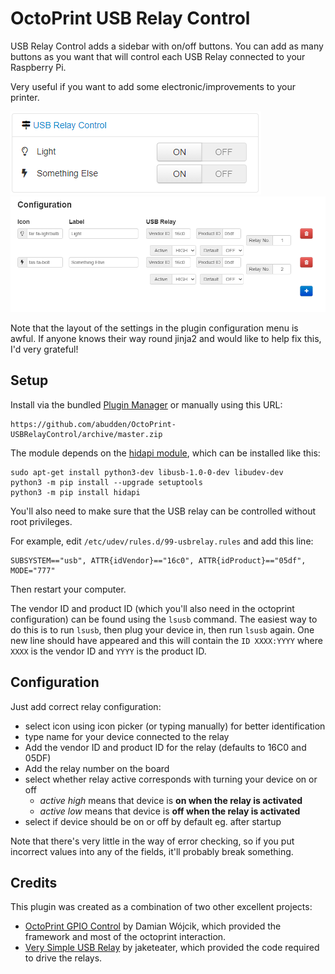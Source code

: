# OctoPrint USB Relay Control

USB Relay Control adds a sidebar with on/off buttons. You can add as many buttons as you want that will control each USB Relay connected to your Raspberry Pi.

Very useful if you want to add some electronic/improvements to your printer.

![GpioControl](assets/sidebar.png)
![GpioControl](assets/settings.png)

Note that the layout of the settings in the plugin configuration menu is awful.  If anyone knows their way round jinja2 and would like to help fix this, I'd very grateful!

## Setup

Install via the bundled [Plugin Manager](https://docs.octoprint.org/en/master/bundledplugins/pluginmanager.html)
or manually using this URL:

    https://github.com/abudden/OctoPrint-USBRelayControl/archive/master.zip

The module depends on the [hidapi module](https://github.com/trezor/cython-hidapi), which can be installed like this:

```
sudo apt-get install python3-dev libusb-1.0-0-dev libudev-dev
python3 -m pip install --upgrade setuptools
python3 -m pip install hidapi
```

You'll also need to make sure that the USB relay can be controlled without root privileges.

For example, edit `/etc/udev/rules.d/99-usbrelay.rules` and add this line:

```
SUBSYSTEM=="usb", ATTR{idVendor}=="16c0", ATTR{idProduct}=="05df", MODE="777"
```

Then restart your computer.

The vendor ID and product ID (which you'll also need in the octoprint configuration) can be found using the `lsusb` command.  The easiest way to do this is to run `lsusb`, then plug your device in, then run `lsusb` again.  One new line should have appeared and this will contain the `ID XXXX:YYYY` where `XXXX` is the vendor ID and `YYYY` is the product ID.

## Configuration

Just add correct relay configuration:

- select icon using icon picker (or typing manually) for better identification
- type name for your device connected to the relay
- Add the vendor ID and product ID for the relay (defaults to 16C0 and 05DF)
- Add the relay number on the board
- select whether relay active corresponds with turning your device on or off
    - _active high_ means that device is **on when the relay is activated**
    - _active low_ means that device is **off when the relay is activated**
- select if device should be on or off by default eg. after startup

Note that there's very little in the way of error checking, so if you put incorrect values into any of the fields, it'll probably break something.

## Credits

This plugin was created as a combination of two other excellent projects:

* [OctoPrint GPIO Control](https://github.com/catgiggle/OctoPrint-GpioControl) by Damian Wójcik, which provided the framework and most of the octoprint interaction.
* [Very Simple USB Relay](https://github.com/jaketeater/Very-Simple-USB-Relay) by jaketeater, which provided the code required to drive the relays.

<!-- vim: set ft=pandoc : -->
